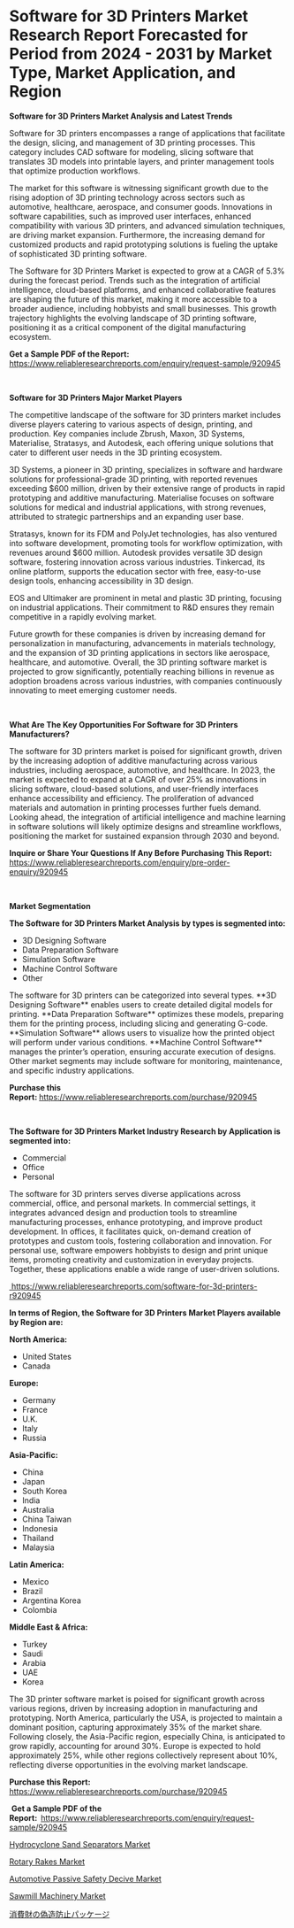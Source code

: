 <p><h1>Software for 3D Printers Market Research Report Forecasted for Period from 2024 -  2031 by Market Type, Market Application, and Region</h1></p><p><strong>Software for 3D Printers Market Analysis and Latest Trends</strong></p>
<p><p>Software for 3D printers encompasses a range of applications that facilitate the design, slicing, and management of 3D printing processes. This category includes CAD software for modeling, slicing software that translates 3D models into printable layers, and printer management tools that optimize production workflows. </p><p>The market for this software is witnessing significant growth due to the rising adoption of 3D printing technology across sectors such as automotive, healthcare, aerospace, and consumer goods. Innovations in software capabilities, such as improved user interfaces, enhanced compatibility with various 3D printers, and advanced simulation techniques, are driving market expansion. Furthermore, the increasing demand for customized products and rapid prototyping solutions is fueling the uptake of sophisticated 3D printing software.</p><p>The Software for 3D Printers Market is expected to grow at a CAGR of 5.3% during the forecast period. Trends such as the integration of artificial intelligence, cloud-based platforms, and enhanced collaborative features are shaping the future of this market, making it more accessible to a broader audience, including hobbyists and small businesses. This growth trajectory highlights the evolving landscape of 3D printing software, positioning it as a critical component of the digital manufacturing ecosystem.</p></p>
<p><strong>Get a Sample PDF of the Report:&nbsp;</strong> <a href="https://www.reliableresearchreports.com/enquiry/request-sample/920945">https://www.reliableresearchreports.com/enquiry/request-sample/920945</a></p>
<p>&nbsp;</p>
<p><strong>Software for 3D Printers Major Market Players</strong></p>
<p><p>The competitive landscape of the software for 3D printers market includes diverse players catering to various aspects of design, printing, and production. Key companies include Zbrush, Maxon, 3D Systems, Materialise, Stratasys, and Autodesk, each offering unique solutions that cater to different user needs in the 3D printing ecosystem.</p><p>3D Systems, a pioneer in 3D printing, specializes in software and hardware solutions for professional-grade 3D printing, with reported revenues exceeding $600 million, driven by their extensive range of products in rapid prototyping and additive manufacturing. Materialise focuses on software solutions for medical and industrial applications, with strong revenues, attributed to strategic partnerships and an expanding user base.</p><p>Stratasys, known for its FDM and PolyJet technologies, has also ventured into software development, promoting tools for workflow optimization, with revenues around $600 million. Autodesk provides versatile 3D design software, fostering innovation across various industries. Tinkercad, its online platform, supports the education sector with free, easy-to-use design tools, enhancing accessibility in 3D design.</p><p>EOS and Ultimaker are prominent in metal and plastic 3D printing, focusing on industrial applications. Their commitment to R&D ensures they remain competitive in a rapidly evolving market.</p><p>Future growth for these companies is driven by increasing demand for personalization in manufacturing, advancements in materials technology, and the expansion of 3D printing applications in sectors like aerospace, healthcare, and automotive. Overall, the 3D printing software market is projected to grow significantly, potentially reaching billions in revenue as adoption broadens across various industries, with companies continuously innovating to meet emerging customer needs.</p></p>
<p>&nbsp;</p>
<p><strong>What Are The Key Opportunities For Software for 3D Printers Manufacturers?</strong></p>
<p><p>The software for 3D printers market is poised for significant growth, driven by the increasing adoption of additive manufacturing across various industries, including aerospace, automotive, and healthcare. In 2023, the market is expected to expand at a CAGR of over 25% as innovations in slicing software, cloud-based solutions, and user-friendly interfaces enhance accessibility and efficiency. The proliferation of advanced materials and automation in printing processes further fuels demand. Looking ahead, the integration of artificial intelligence and machine learning in software solutions will likely optimize designs and streamline workflows, positioning the market for sustained expansion through 2030 and beyond.</p></p>
<p><strong>Inquire or Share Your Questions If Any Before Purchasing This Report:</strong> <a href="https://www.reliableresearchreports.com/enquiry/pre-order-enquiry/920945">https://www.reliableresearchreports.com/enquiry/pre-order-enquiry/920945</a></p>
<p>&nbsp;</p>
<p><strong>Market Segmentation</strong></p>
<p><strong>The Software for 3D Printers Market Analysis by types is segmented into:</strong></p>
<p><ul><li>3D Designing Software</li><li>Data Preparation Software</li><li>Simulation Software</li><li>Machine Control Software</li><li>Other</li></ul></p>
<p><p>The software for 3D printers can be categorized into several types. **3D Designing Software** enables users to create detailed digital models for printing. **Data Preparation Software** optimizes these models, preparing them for the printing process, including slicing and generating G-code. **Simulation Software** allows users to visualize how the printed object will perform under various conditions. **Machine Control Software** manages the printer’s operation, ensuring accurate execution of designs. Other market segments may include software for monitoring, maintenance, and specific industry applications.</p></p>
<p><strong>Purchase this Report:&nbsp;</strong><a href="https://www.reliableresearchreports.com/purchase/920945">https://www.reliableresearchreports.com/purchase/920945</a></p>
<p>&nbsp;</p>
<p><strong>The Software for 3D Printers Market Industry Research by Application is segmented into:</strong></p>
<p><ul><li>Commercial</li><li>Office</li><li>Personal</li></ul></p>
<p><p>The software for 3D printers serves diverse applications across commercial, office, and personal markets. In commercial settings, it integrates advanced design and production tools to streamline manufacturing processes, enhance prototyping, and improve product development. In offices, it facilitates quick, on-demand creation of prototypes and custom tools, fostering collaboration and innovation. For personal use, software empowers hobbyists to design and print unique items, promoting creativity and customization in everyday projects. Together, these applications enable a wide range of user-driven solutions.</p></p>
<p><a href="https://www.reliableresearchreports.com/software-for-3d-printers-r920945">&nbsp;https://www.reliableresearchreports.com/software-for-3d-printers-r920945</a></p>
<p><strong>In terms of Region, the Software for 3D Printers Market Players available by Region are:</strong></p>
<p>
    <p> <strong> North America: </strong>
        <ul>
            <li>United States</li>
            <li>Canada</li>
        </ul>
        </p> 
    <p> <strong> Europe: </strong>
        <ul>
            <li>Germany</li>
            <li>France</li>
            <li>U.K.</li>
            <li>Italy</li>
            <li>Russia</li>
        </ul>
        </p> 
    <p> <strong> Asia-Pacific: </strong>
        <ul>
            <li>China</li>
            <li>Japan</li>
            <li>South Korea</li>
            <li>India</li>
            <li>Australia</li>
            <li>China Taiwan</li>
            <li>Indonesia</li>
            <li>Thailand</li>
            <li>Malaysia</li>
        </ul>
        </p> 
    <p> <strong> Latin America: </strong>
        <ul>
            <li>Mexico</li>
            <li>Brazil</li>
            <li>Argentina Korea</li>
            <li>Colombia</li>
        </ul>
        </p> 
    <p> <strong> Middle East & Africa: </strong>
        <ul>
            <li>Turkey</li>
            <li>Saudi</li>
            <li>Arabia</li>
            <li>UAE</li>
            <li>Korea</li>
        </ul>
    </p>
    </p>
<p><p>The 3D printer software market is poised for significant growth across various regions, driven by increasing adoption in manufacturing and prototyping. North America, particularly the USA, is projected to maintain a dominant position, capturing approximately 35% of the market share. Following closely, the Asia-Pacific region, especially China, is anticipated to grow rapidly, accounting for around 30%. Europe is expected to hold approximately 25%, while other regions collectively represent about 10%, reflecting diverse opportunities in the evolving market landscape.</p></p>
<p><strong>Purchase this Report: </strong><a href="https://www.reliableresearchreports.com/purchase/920945">https://www.reliableresearchreports.com/purchase/920945</a></p>
<p>&nbsp;<strong>Get a Sample PDF of the Report:&nbsp;&nbsp;</strong><a href="https://www.reliableresearchreports.com/enquiry/request-sample/920945">https://www.reliableresearchreports.com/enquiry/request-sample/920945</a></p>
<p><strong></strong></p>
<p><p><a href="https://www.linkedin.com/pulse/hydrocyclone-sand-separators-market-size-share-analysis--r88fe?trackingId=uG8auSUZSviabbaae0hYkA%3D%3D">Hydrocyclone Sand Separators Market</a></p><p><a href="https://medium.com/@boboko938_76821/the-rotary-rakes-market-insights-report-offers-an-in-depth-and-thorough-analysis-of-the-market-168291b90c1a">Rotary Rakes Market</a></p><p><a href="https://issuu.com/reportprime-2/docs/automotive-passive-safety-decive-ma_aa954650f2be28">Automotive Passive Safety Decive Market</a></p><p><a href="https://medium.com/@boboko938_76821/this-report-aims-to-deliver-an-in-depth-analysis-of-the-global-sawmill-machinery-market-offering-2ce3940f5855">Sawmill Machinery Market</a></p><p><a href="https://medium.com/@davidowell8/anti-counterfeit-packaging-in-consumer-goods-market-%E3%81%AF-%E3%82%B3%E3%82%B9%E3%83%88%E7%AE%A1%E7%90%86%E3%81%A8%E5%8A%B9%E7%8E%87%E5%90%91%E4%B8%8A%E3%82%92%E5%84%AA%E5%85%88%E3%81%97%E3%81%BE%E3%81%99-3416de9fc5bf">消費財の偽造防止パッケージ</a></p></p>